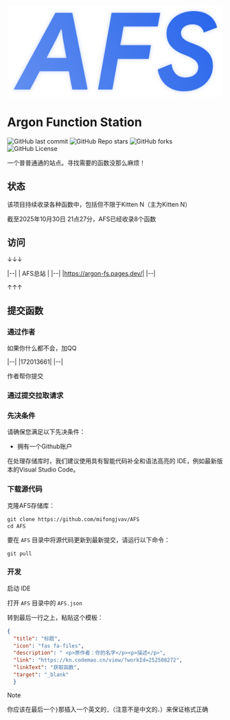 <p align="center">
  <img width="500" alt="osu! logo" src="/AFS.png">
</p>

# Argon Function Station

![GitHub last commit](https://img.shields.io/github/last-commit/mifongjvav/AFS?display_timestamp=committer) ![GitHub Repo stars](https://img.shields.io/github/stars/mifongjvav/AFS) ![GitHub forks](https://img.shields.io/github/forks/mifongjvav/AFS) ![GitHub License](https://img.shields.io/github/license/mifongjvav/AFS)

一个普普通通的站点。寻找需要的函数没那么麻烦！

## 状态

该项目持续收录各种函数中，包括但不限于Kitten N（主为Kitten N）

截至2025年10月30日 21点27分，AFS已经收录8个函数

## 访问

↓↓↓

|--|
| AFS总站 |
|--|
|https://argon-fs.pages.dev/|
|--|

↑↑↑

## 提交函数

### 通过作者

如果你什么都不会，加QQ

|--|
|172013661|
|--|

作者帮你提交

### 通过提交拉取请求

### 先决条件

请确保您满足以下先决条件：

- 拥有一个Github账户

在处理存储库时，我们建议使用具有智能代码补全和语法高亮的 IDE，例如最新版本的Visual Studio Code。

### 下载源代码

克隆AFS存储库：

```shell
git clone https://github.com/mifongjvav/AFS
cd AFS
```

要在 `AFS` 目录中将源代码更新到最新提交，请运行以下命令：

```shell
git pull
```

### 开发

启动 IDE

打开 `AFS` 目录中的 `AFS.json` 

转到最后一行之上，粘贴这个模板：

```json
{
  "title": "标题",
  "icon": "fas fa-files",
  "description": " <p>原作者：你的名字</p><p>描述</p>",
  "link": "https://kn.codemao.cn/view/?workId=252508272",
  "linkText": "获取函数",
  "target": "_blank"
  }
```

> [!NOTE]
> 你应该在最后一个`}`那插入一个英文的`,`（注意不是中文的`，`）来保证格式正确